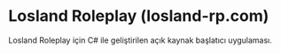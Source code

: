 # Losland Roleplay (losland-rp.com)

Losland Roleplay için C# ile geliştirilen açık kaynak başlatıcı uygulaması.
